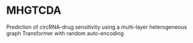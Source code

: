 # MHGTCDA
Prediction of circRNA-drug sensitivity using a multi-layer heterogeneous graph Transformer with random auto-encoding
